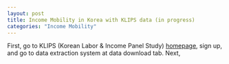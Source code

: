 ```yaml
---
layout: post
title: Income Mobility in Korea with KLIPS data (in progress)
categories: "Income Mobility"
---
```


First, go to KLIPS (Korean Labor & Income Panel Study) [homepage](https://www.kli.re.kr/klips/index.do), sign up, and go to data extraction system at data download tab.
Next, 
